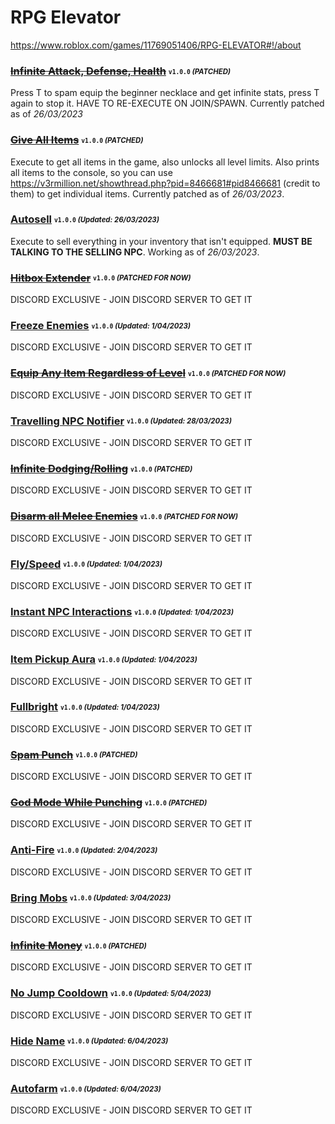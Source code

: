 # RPG Elevator
https://www.roblox.com/games/11769051406/RPG-ELEVATOR#!/about

### ~~[Infinite Attack, Defense, Health](/RPG-elevator/Scripts/inf-atk-def-health.lua)~~ <sub><sup>`v1.0.0` *(PATCHED)*</sup></sub>
Press T to spam equip the beginner necklace and get infinite stats, press T again to stop it. HAVE TO RE-EXECUTE ON JOIN/SPAWN. Currently patched as of *26/03/2023*

### ~~[Give All Items](/RPG-elevator/Scripts/allitems.lua)~~ <sub><sup>`v1.0.0` *(PATCHED)*</sup></sub>
Execute to get all items in the game, also unlocks all level limits. Also prints all items to the console, so you can use https://v3rmillion.net/showthread.php?pid=8466681#pid8466681 (credit to them) to get individual items. Currently patched as of *26/03/2023*.

### [Autosell](/RPG-elevator/Scripts/autosell.lua) <sub><sup>`v1.0.0` *(Updated: 26/03/2023)*</sup></sub>
Execute to sell everything in your inventory that isn't equipped. **MUST BE TALKING TO THE SELLING NPC**. Working as of *26/03/2023*.

### ~~[Hitbox Extender](https://discord.gg/infernoscripts)~~ <sub><sup>`v1.0.0` *(PATCHED FOR NOW)*</sup></sub>
DISCORD EXCLUSIVE - JOIN DISCORD SERVER TO GET IT

### [Freeze Enemies](https://discord.gg/infernoscripts) <sub><sup>`v1.0.0` *(Updated: 1/04/2023)*</sup></sub>
DISCORD EXCLUSIVE - JOIN DISCORD SERVER TO GET IT

### ~~[Equip Any Item Regardless of Level](https://discord.gg/infernoscripts)~~ <sub><sup>`v1.0.0` *(PATCHED FOR NOW)*</sup></sub>
DISCORD EXCLUSIVE - JOIN DISCORD SERVER TO GET IT

### [Travelling NPC Notifier](https://discord.gg/infernoscripts) <sub><sup>`v1.0.0` *(Updated: 28/03/2023)*</sup></sub>
DISCORD EXCLUSIVE - JOIN DISCORD SERVER TO GET IT

### ~~[Infinite Dodging/Rolling](https://discord.gg/infernoscripts)~~ <sub><sup>`v1.0.0` *(PATCHED)*</sup></sub>
DISCORD EXCLUSIVE - JOIN DISCORD SERVER TO GET IT

### ~~[Disarm all Melee Enemies](https://discord.gg/infernoscripts)~~ <sub><sup>`v1.0.0` *(PATCHED FOR NOW)*</sup></sub>
DISCORD EXCLUSIVE - JOIN DISCORD SERVER TO GET IT

### [Fly/Speed](https://discord.gg/infernoscripts) <sub><sup>`v1.0.0` *(Updated: 1/04/2023)*</sup></sub>
DISCORD EXCLUSIVE - JOIN DISCORD SERVER TO GET IT

### [Instant NPC Interactions](https://discord.gg/infernoscripts) <sub><sup>`v1.0.0` *(Updated: 1/04/2023)*</sup></sub>
DISCORD EXCLUSIVE - JOIN DISCORD SERVER TO GET IT

### [Item Pickup Aura](https://discord.gg/infernoscripts) <sub><sup>`v1.0.0` *(Updated: 1/04/2023)*</sup></sub>
DISCORD EXCLUSIVE - JOIN DISCORD SERVER TO GET IT

### [Fullbright](https://discord.gg/infernoscripts) <sub><sup>`v1.0.0` *(Updated: 1/04/2023)*</sup></sub>
DISCORD EXCLUSIVE - JOIN DISCORD SERVER TO GET IT

### ~~[Spam Punch](https://discord.gg/infernoscripts)~~ <sub><sup>`v1.0.0` *(PATCHED)*</sup></sub>
DISCORD EXCLUSIVE - JOIN DISCORD SERVER TO GET IT

### ~~[God Mode While Punching](https://discord.gg/infernoscripts)~~ <sub><sup>`v1.0.0` *(PATCHED)*</sup></sub>
DISCORD EXCLUSIVE - JOIN DISCORD SERVER TO GET IT

### [Anti-Fire](https://discord.gg/infernoscripts) <sub><sup>`v1.0.0` *(Updated: 2/04/2023)*</sup></sub>
DISCORD EXCLUSIVE - JOIN DISCORD SERVER TO GET IT

### [Bring Mobs](https://discord.gg/infernoscripts) <sub><sup>`v1.0.0` *(Updated: 3/04/2023)*</sup></sub>
DISCORD EXCLUSIVE - JOIN DISCORD SERVER TO GET IT

### ~~[Infinite Money](https://discord.gg/infernoscripts)~~ <sub><sup>`v1.0.0` *(PATCHED)*</sup></sub>
DISCORD EXCLUSIVE - JOIN DISCORD SERVER TO GET IT

### [No Jump Cooldown](https://discord.gg/infernoscripts) <sub><sup>`v1.0.0` *(Updated: 5/04/2023)*</sup></sub>
DISCORD EXCLUSIVE - JOIN DISCORD SERVER TO GET IT

### [Hide Name](https://discord.gg/infernoscripts) <sub><sup>`v1.0.0` *(Updated: 6/04/2023)*</sup></sub>
DISCORD EXCLUSIVE - JOIN DISCORD SERVER TO GET IT

### [Autofarm](https://discord.gg/infernoscripts) <sub><sup>`v1.0.0` *(Updated: 6/04/2023)*</sup></sub>
DISCORD EXCLUSIVE - JOIN DISCORD SERVER TO GET IT
